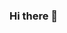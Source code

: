 ### Hi there 👋

<!--
**yeab-tilahun/yeab-tilahun** is a ✨ _special_ ✨ repository because its `README.md` (this file) appears on your GitHub profile.

Here are some ideas to get you started:

- 🔭 I’m currently working on my self
- 🌱 I’m currently learning Computer Science
- 😄 Pronouns: ...
- ⚡ Fun fact: Google it you dont need me to tell you
-->
